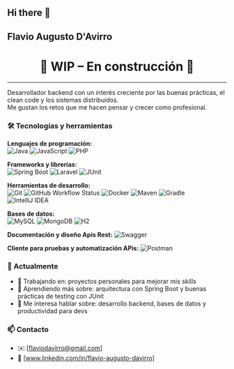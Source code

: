 ## Hi there 👋
## Flavio Augusto D'Avirro

<!--
**FlavioKde/FlavioKde** is a ✨ _special_ ✨ repository because its `README.md` (this file) appears on your GitHub profile.

Here are some ideas to get you started:

- 🔭 I’m currently working on ...
- 🌱 I’m currently learning ...
- 👯 I’m looking to collaborate on ...
- 🤔 I’m looking for help with ...
- 💬 Ask me about ...
- 📫 How to reach me: ...
- 😄 Pronouns: ...
- ⚡ Fun fact: ...
-->

<h1 align="center">🚧 WIP – En construcción 🚧</h1>

---



Desarrollador backend con un interés creciente por las buenas prácticas, el clean code y los sistemas distribuidos.  
Me gustan los retos que me hacen pensar y crecer como profesional.

### 🛠️ Tecnologías y herramientas

**Lenguajes de programación:**  
![Java](https://img.shields.io/badge/Java-ED8B00?style=flat-square&logo=java&logoColor=white)
![JavaScript](https://img.shields.io/badge/JavaScript-F7DF1E?style=flat-square&logo=javascript&logoColor=black)
![PHP](https://img.shields.io/badge/PHP-777BB4?style=flat-square&logo=php&logoColor=white)

**Frameworks y librerías:**  
![Spring Boot](https://img.shields.io/badge/Spring_Boot-6DB33F?style=flat-square&logo=spring-boot&logoColor=white)
![Laravel](https://img.shields.io/badge/Laravel-F55247?style=flat-square&logo=laravel&logoColor=white)
![JUnit](https://img.shields.io/badge/JUnit-25A162?style=flat-square&logo=java&logoColor=white)

**Herramientas de desarrollo:**  
![Git](https://img.shields.io/badge/Git-F05032?style=flat-square&logo=git&logoColor=white)
![GitHub Workflow Status](https://img.shields.io/github/actions/workflow/status/USUARIO/REPO/nombre-del-workflow.yml)
![Docker](https://img.shields.io/badge/Docker-2496ED?style=flat-square&logo=docker&logoColor=white)
![Maven](https://img.shields.io/badge/Maven-C71A36?style=flat-square&logo=apachemaven&logoColor=white)
![Gradle](https://img.shields.io/badge/build-Gradle-blueviolet)
![IntelliJ IDEA](https://img.shields.io/badge/IntelliJ-000000?style=flat-square&logo=intellij-idea&logoColor=white)

**Bases de datos:**  
![MySQL](https://img.shields.io/badge/MySQL-4479A1?style=flat-square&logo=mysql&logoColor=white)
![MongoDB](https://img.shields.io/badge/MongoDB-4EA94B?style=flat-square&logo=mongodb&logoColor=white)
![H2](https://img.shields.io/badge/H2-1C7EBB?style=flat-square&logo=h2&logoColor=white)

**Documentación y diseño Apis Rest:**
![Swagger](https://img.shields.io/badge/Swagger-85EA2D?style=flat-square&logo=swagger&logoColor=black)

**Cliente para pruebas y automatización APis:**
![Postman](https://img.shields.io/badge/Postman-FF6C37?style=flat-square&logo=postman&logoColor=white)

### 💼 Actualmente
- 🔭 Trabajando en: proyectos personales para mejorar mis skills
- 🌱 Aprendiendo más sobre: arquitectura con Spring Boot y buenas prácticas de testing con JUnit
- 💬 Me interesa hablar sobre: desarrollo backend, bases de datos y productividad para devs

<!-- Aquí puedes pegar la sección de tecnologías que ya hicimos -->

### 📫 Contacto
- ✉️ [flaviodavirro@gmail.com]
- 💼 [www.linkedin.com/in/flavio-augusto-davirro]

